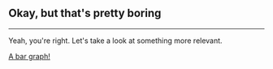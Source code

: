 ## Okay, but that's pretty boring

***

Yeah, you're right. Let's take a look at something more relevant.

[ A bar graph! ]( http://tributary.io/inlet/7109378 )

